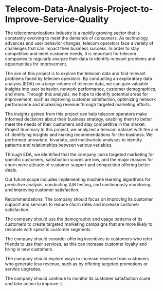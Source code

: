 # Telecom-Data-Analysis-Project-to-Improve-Service-Quality
The telecommunications industry is a rapidly growing sector that is constantly evolving to meet the demands of consumers. As technology advances and user behavior changes, telecom operators face a variety of challenges that can impact their business success. In order to stay competitive and meet customer needs, it is important for telecom companies to regularly analyze their data to identify relevant problems and opportunities for improvement.

The aim of this project is to explore the telecom data and find relevant problems faced by telecom operators. By conducting an exploratory data analysis (EDA) on a large volume of telecom data, we can gain valuable insights into user behavior, network performance, customer demographics, and more. Through this analysis, we hope to identify potential areas for improvement, such as improving customer satisfaction, optimizing network performance and increasing revenue through targeted marketing efforts.

The insights gained from this project can help telecom operators make informed decisions about their business strategy, enabling them to better meet the needs of their customers and stay competitive in the market.
Project Summary
In this project, we analyzed a telecom dataset with the aim of identifying insights and making recommendations for the business. We performed univariate, bivariate, and multivariate analyses to identify patterns and relationships between various variables.

Through EDA, we identified that the company lacks targeted marketing for specific customers, satisfaction scores are low, and the major reasons for churn were attitude of customer support and competition offering better deals.

Our future scope includes implementing machine learning algorithms for predictive analysis, conducting A/B testing, and continuously monitoring and improving customer satisfaction.

Recommendations:
The company should focus on improving its customer support and services to reduce churn rates and increase customer satisfaction.

The company should use the demographic and usage patterns of its customers to create targeted marketing campaigns that are more likely to resonate with specific customer segments.

The company should consider offering incentives to customers who refer friends to use their services, as this can increase customer loyalty and bring in new customers.

The company should explore ways to increase revenue from customers who generate less revenue, such as by offering targeted promotions or service upgrades.

The company should continue to monitor its customer satisfaction score and take action to improve it.
